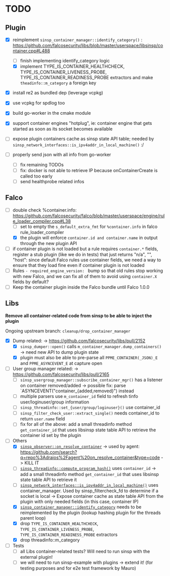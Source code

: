 # TODO

## Plugin

- [x] reimplement `sinsp_container_manager::identify_category()` : https://github.com/falcosecurity/libs/blob/master/userspace/libsinsp/container.cpp#L488
  - [ ] finish implementing identify_category logic
  - [x] implement TYPE_IS_CONTAINER_HEALTHCHECK, TYPE_IS_CONTAINER_LIVENESS_PROBE, TYPE_IS_CONTAINER_READINESS_PROBE extractors and make `theadinfo::m_category` a foreign key

- [x] install re2 as bundled dep (leverage vcpkg)
- [x] use vcpkg for spdlog too
- [x] build go-worker in the cmake module

- [x] support container engines "hotplug", ie: container engine that gets started as soon as its socket becomes available

- [ ] expose plugin containers cache as sinsp state API table; needed by `sinsp_network_interfaces::is_ipv4addr_in_local_machine()` :/

- [ ] properly send json with all info from go-worker
    - [ ] fix remaining TODOs
    - [ ] fix: docker is not able to retrieve IP because onContainerCreate is called too early
    - [ ] send healthprobe related infos

## Falco

- [ ] double check %container.info: https://github.com/falcosecurity/falco/blob/master/userspace/engine/rule_loader_compiler.cpp#L38
    - [ ] set to empty the `s_default_extra_fmt` for `%container.info` in falco rule_loader_compiler
    - [x] the plugin will enforce `container.id and container.name` in output through the new plugin API
- [ ] if container plugin is not loaded but a rule requires `container.*` fields, register a stub plugin (like we do in tests)
  that just returns "n/a", "", "host": since default Falco rules use container fields, we need a way to ensure that they load fine even if container plugin is not loaded
- [ ] Rules `- required_engine_version: ` bump so that old rules stop working with new Falco, and we can fix all of them to avoid using `container.X` fields by default?
- [ ] Keep the container plugin inside the Falco bundle until Falco 1.0.0

## Libs

**Remove all container-related code from sinsp to be able to inject the plugin**

Ongoing upstream branch: `cleanup/drop_container_manager`

- [x] Dump related: -> https://github.com/falcosecurity/libs/pull/2152
    - [x] `sinsp_dumper::open()` calls `m_container_manager.dump_containers()` -> need new API to dump plugin state
    - [x] plugin must also be able to pre-parse all `PPME_CONTAINER(_JSON)_E` and `PPME_ASYNCEVENT_E` at capture open

- [ ] User group manager related: -> https://github.com/falcosecurity/libs/pull/2165
    - [ ] `sinsp_usergroup_manager::subscribe_container_mgr()` has a listener on container removed/added -> possible fix: parse `ASYNCEVENT("container_{added,removed}") instead
    - [ ] multiple parsers use `m_container_id` field to refresh tinfo user/loginuser/group information
    - [ ] `sinsp_threadinfo::set_{user/group/loginuser}()` use container_id
    - [ ] `sinsp_filter_check_user::extract_single()` needs container_id to return `user.name` field
    - [ ] fix for all of the above: add a small threadinfo method `get_container_id` that uses libsinsp state table API to retrieve the container id set by the plugin

- [ ] Others
    - [x] [`sinsp_observer::on_resolve_container`](https://github.com/falcosecurity/libs/blob/master/userspace/libsinsp/sinsp_observer.h#L54) -> used by agent: https://github.com/search?q=repo%3Adraios%2Fagent%20on_resolve_container&type=code -> KILL IT
    - [ ] [`sinsp_threadinfo::compute_program_hash()`](https://github.com/falcosecurity/libs/blob/master/userspace/libsinsp/threadinfo.cpp#L209) uses `container_id` -> add a small threadinfo method `get_container_id` that uses libsinsp state table API to retrieve it
    - [ ] [`sinsp_network_interfaces::is_ipv4addr_in_local_machine()`](https://github.com/falcosecurity/libs/blob/master/userspace/libsinsp/ifinfo.cpp#L217) uses container_manager. Used by sinsp_filtercheck_fd to determine if a socket is local -> Expose container cache as state table API from the plugin with only needed fields (in this case, container IP)
    - [x] [`sinsp_container_manager::identify_category`](https://github.com/falcosecurity/libs/blob/master/userspace/libsinsp/container.cpp#L488) needs to be reimplemented by the plugin (lookup hashing plugin for the threads parent loop)
    - [x] drop `TYPE_IS_CONTAINER_HEALTHCHECK`, `TYPE_IS_CONTAINER_LIVENESS_PROBE`, `TYPE_IS_CONTAINER_READINESS_PROBE` extractors
    - [x] drop threadinfo::m_category

- [ ] Tests
    - [ ] all Libs container-related tests? Will need to run sinsp with the external plugin!
    - [ ] we will need to run sinsp-example with plugins -> extend it! (for testing purposes and for e2e test framework by Mauro)
